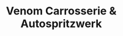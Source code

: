 ---
title: "Venom Carrosserie & Autospritzwerk"
url: /duebendorf/venom-carrosserie-und-autospritzwerk/
shop: Autowerkstatt
---
